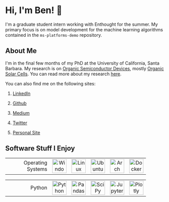 # Hi, I'm Ben! 👋

I'm a graduate student intern working with Enthought for the summer. My primary focus is on model development for the machine learning algorithms contained in the `ms-platforms-demo` repository.

## About Me

I'm in the final few months of my PhD at the University of California, Santa Barbara. My research is on [Organic Semiconductor Devices](https://en.wikipedia.org/wiki/Organic_electronics), mostly [Organic Solar Cells](https://en.wikipedia.org/wiki/Organic_solar_cell). You can read more about my research [here](https://scholar.google.com/citations?user=lAqY7oIAAAAJ&hl=en).

You can also find me on the following sites:

1. [LinkedIn](https://linkedin.com/in/benluginbuhl/)

2. [Github](https://github.com/bluginbuhl)

3. [Medium](https://ben-luginbuhl.medium.com)

4. [Twitter](https://twitter.com/ben_chem928)

5. [Personal Site](https://benluginbuhl.com)


## Software Stuff I Enjoy

<table>
    <tbody>
        <tr>
            <td style="text-align: right" width=125px>Operating Systems</td>
            <td style="text-align: center">
                <a href="#"><img align="center" title="Windows" alt="Windows"
                        height="45px"
                        src="https://raw.githubusercontent.com/github/explore80688e429a7d4ef2fca1e82350fe8e3517d3494d/topics/windows/windows.png"
                        /></a>
            </td>
            <td style="text-align: center">
                <a href="#"><img align="center" title="Linux" alt="Linux"
                        height="45px"
                        src="https://raw.githubusercontent.com/github/explore80688e429a7d4ef2fca1e82350fe8e3517d3494d/topics/linux/linux.png"
                        /></a>
            </td>
            <td style="text-align: center">
                <a href="#"><img align="center" title="Ubuntu" alt="Ubuntu"
                        height="45px"
                        src="https://raw.githubusercontent.com/github/explore80688e429a7d4ef2fca1e82350fe8e3517d3494d/topics/ubuntu/ubuntu.png"
                        /></a>
            </td>
            <td style="text-align: center">
                <a href="#"><img align="center" title="Arch Linux" alt="Arch
                        Linux" height="45px"
                        src="https://raw.githubusercontent.com/github/explore7b8474be525e3f210d3c8d60a32beca4bfc2895b/topics/archlinux/archlinuxpng"
                        /></a>
            </td>
            <td style="text-align: center">
                <a href="#"><img align="center" title="Docker" alt="Docker"
                        height="45px"
                        src="https://raw.githubusercontent.com/github/explore7b8474be525e3f210d3c8d60a32beca4bfc2895b/topics/docker/docker.png"
                        /></a>
            </td>
        </tr>
    </tbody>
</table>
<table>
    <tbody>
        <tr>
            <td style="text-align: right" width=125px>Python</td>
            <td style="text-align: center">
                <a href="#"><img align="center" title="Python" alt="Python"
                        height="45px"
                        src="https://raw.githubusercontent.com/github/explore80688e429a7d4ef2fca1e82350fe8e3517d3494d/topics/python/python.png"
                        /></a>
            </td>
            <td style="text-align: center">
                <a href="#"><img align="center" title="Pandas" alt="Pandas"
                        height="45px"
                        src="https://pandas.pydata.org/static/img/pandas_white.svg"
                        /></a>
            </td>
            <td style="text-align: center">
                <a href="#"><img align="center" title="SciPy" alt="SciPy"
                        height="45px"
                        src="https://scipy.in/static/website/bootstrap-css/assets/imagesbackgrounds/SciPy_logo.png"
                        /></a>
            </td>
            <td style="text-align: center">
                <a href="#"><img align="center" title="Jupyter" alt="Jupyter" height="45px"
                        src="https://raw.githubusercontent.com/github/explore80688e429a7d4ef2fca1e82350fe8e3517d3494d/topics/jupyter-notebookjupyter-notebook.png"
                        /></a>
            </td>
            <td style="text-align: center">
                <a href="#"><img align="center" title="Plotly" alt="Plotly"
                        height="45px"
                        src="https://plotly-marketing-website.cdn.prismic.ioplotly-marketing-website/0d65c472-28ed-486c-b592-ee292f99bae6_plotl+logo_pride_dark-03+1.svg"
                        /></a>
            </td>
        </tr>
    </tbody>
</table>